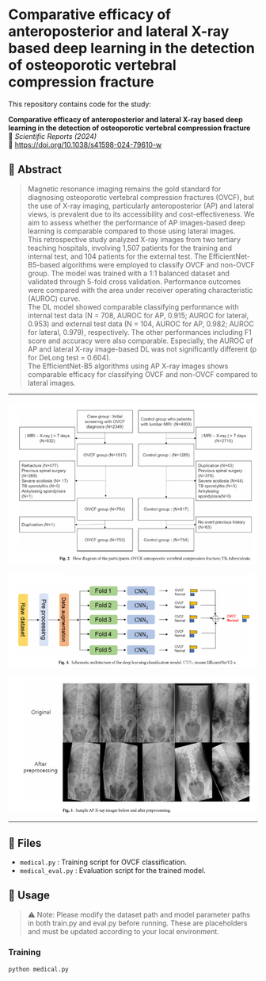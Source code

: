 # Comparative efficacy of anteroposterior and lateral X-ray based deep learning in the detection of osteoporotic vertebral compression fracture

This repository contains code for the study:

**Comparative efficacy of anteroposterior and lateral X-ray based deep learning in the detection of osteoporotic vertebral compression fracture**  
📄 *Scientific Reports (2024)*  
🔗 https://doi.org/10.1038/s41598-024-79610-w

## 🧠 Abstract

> Magnetic resonance imaging remains the gold standard for diagnosing osteoporotic vertebral compression fractures (OVCF), but the use of X-ray imaging, particularly anteroposterior (AP) and lateral views, is prevalent due to its accessibility and cost-effectiveness. We aim to assess whether the performance of AP images-based deep learning is comparable compared to those using lateral images.  
> This retrospective study analyzed X-ray images from two tertiary teaching hospitals, involving 1,507 patients for the training and internal test, and 104 patients for the external test. The EfficientNet-B5-based algorithms were employed to classify OVCF and non-OVCF group. The model was trained with a 1:1 balanced dataset and validated through 5-fold cross validation. Performance outcomes were compared with the area under receiver operating characteristic (AUROC) curve.  
> The DL model showed comparable classifying performance with internal test data (N = 708, AUROC for AP, 0.915; AUROC for lateral, 0.953) and external test data (N = 104, AUROC for AP, 0.982; AUROC for lateral, 0.979), respectively. The other performances including F1 score and accuracy were also comparable. Especially, the AUROC of AP and lateral X-ray image-based DL was not significantly different (p for DeLong test = 0.604).  
> The EfficientNet-B5 algorithms using AP X-ray images shows comparable efficacy for classifying OVCF and non-OVCF compared to lateral images.

---

<p align="center">
  <img src="figures/flow.png" alt="Data Flow Diagram" width="700"/>
</p>


<p align="center">
  <img src="figures/architecture.png" alt="Model Architecture" width="700"/>
</p>


<p align="center">
  <img src="figures/preprocessing.png" alt="Dataset Example" width="700"/>
</p>




---

## 📁 Files

- `medical.py` : Training script for OVCF classification.
- `medical_eval.py` : Evaluation script for the trained model.

## 🚀 Usage
> ⚠️ Note: Please modify the dataset path and model parameter paths in both train.py and eval.py before running. These are placeholders and must be updated according to your local environment.
### Training
```bash
python medical.py

